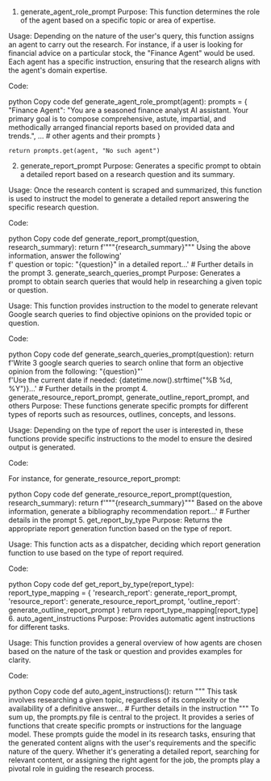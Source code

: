 
1. generate_agent_role_prompt
Purpose: This function determines the role of the agent based on a specific topic or area of expertise.

Usage: Depending on the nature of the user's query, this function assigns an agent to carry out the research. For instance, if a user is looking for financial advice on a particular stock, the "Finance Agent" would be used. Each agent has a specific instruction, ensuring that the research aligns with the agent's domain expertise.

Code:

python
Copy code
def generate_agent_role_prompt(agent):
    prompts = {
        "Finance Agent": "You are a seasoned finance analyst AI assistant. Your primary goal is to compose comprehensive, astute, impartial, and methodically arranged financial reports based on provided data and trends.",
        ... # other agents and their prompts
    }

    return prompts.get(agent, "No such agent")
2. generate_report_prompt
Purpose: Generates a specific prompt to obtain a detailed report based on a research question and its summary.

Usage: Once the research content is scraped and summarized, this function is used to instruct the model to generate a detailed report answering the specific research question.

Code:

python
Copy code
def generate_report_prompt(question, research_summary):
    return f'"""{research_summary}""" Using the above information, answer the following'\
           f' question or topic: "{question}" in a detailed report...' # Further details in the prompt
3. generate_search_queries_prompt
Purpose: Generates a prompt to obtain search queries that would help in researching a given topic or question.

Usage: This function provides instruction to the model to generate relevant Google search queries to find objective opinions on the provided topic or question.

Code:

python
Copy code
def generate_search_queries_prompt(question):
    return f'Write 3 google search queries to search online that form an objective opinion from the following: "{question}"'\
           f'Use the current date if needed: {datetime.now().strftime("%B %d, %Y")}...' # Further details in the prompt
4. generate_resource_report_prompt, generate_outline_report_prompt, and others
Purpose: These functions generate specific prompts for different types of reports such as resources, outlines, concepts, and lessons.

Usage: Depending on the type of report the user is interested in, these functions provide specific instructions to the model to ensure the desired output is generated.

Code:

For instance, for generate_resource_report_prompt:

python
Copy code
def generate_resource_report_prompt(question, research_summary):
    return f'"""{research_summary}""" Based on the above information, generate a bibliography recommendation report...' # Further details in the prompt
5. get_report_by_type
Purpose: Returns the appropriate report generation function based on the type of report.

Usage: This function acts as a dispatcher, deciding which report generation function to use based on the type of report required.

Code:

python
Copy code
def get_report_by_type(report_type):
    report_type_mapping = {
        'research_report': generate_report_prompt,
        'resource_report': generate_resource_report_prompt,
        'outline_report': generate_outline_report_prompt
    }
    return report_type_mapping[report_type]
6. auto_agent_instructions
Purpose: Provides automatic agent instructions for different tasks.

Usage: This function provides a general overview of how agents are chosen based on the nature of the task or question and provides examples for clarity.

Code:

python
Copy code
def auto_agent_instructions():
    return """
        This task involves researching a given topic, regardless of its complexity or the availability of a definitive answer... # Further details in the instruction
    """
To sum up, the prompts.py file is central to the project. It provides a series of functions that create specific prompts or instructions for the language model. These prompts guide the model in its research tasks, ensuring that the generated content aligns with the user's requirements and the specific nature of the query. Whether it's generating a detailed report, searching for relevant content, or assigning the right agent for the job, the prompts play a pivotal role in guiding the research process.